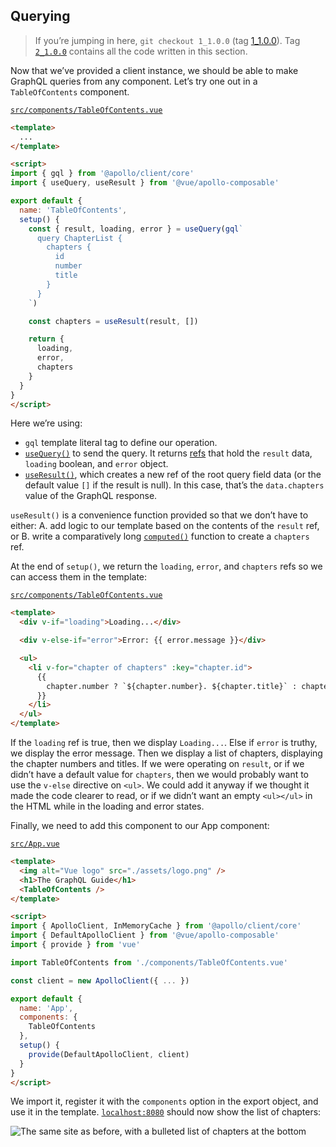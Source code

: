 ## Querying

> If you’re jumping in here, `git checkout 1_1.0.0` (tag [1_1.0.0](https://github.com/GraphQLGuide/guide/tree/1_1.0.0)). Tag [`2_1.0.0`](https://github.com/GraphQLGuide/guide/tree/2_1.0.0) contains all the code written in this section.

Now that we’ve provided a client instance, we should be able to make GraphQL queries from any component. Let’s try one out in a `TableOfContents` component. 

[`src/components/TableOfContents.vue`](https://github.com/GraphQLGuide/guide-vue/blob/2_1.0.0/src/components/TableOfContents.vue)

```html
<template>
  ...
</template>

<script>
import { gql } from '@apollo/client/core'
import { useQuery, useResult } from '@vue/apollo-composable'

export default {
  name: 'TableOfContents',
  setup() {
    const { result, loading, error } = useQuery(gql`
      query ChapterList {
        chapters {
          id
          number
          title
        }
      }
    `)

    const chapters = useResult(result, [])

    return {
      loading,
      error,
      chapters
    }
  }
}
</script>
```

Here we’re using:

- `gql` template literal tag to define our operation.
- [`useQuery()`](https://v4.apollo.vuejs.org/guide-composable/query.html#usequery) to send the query. It returns [refs](https://composition-api.vuejs.org/api.html#ref) that hold the `result` data, `loading` boolean, and `error` object.
- [`useResult()`](https://v4.apollo.vuejs.org/guide-composable/query.html#useresult), which creates a new ref of the root query field data (or the default value `[]` if the result is null). In this case, that’s the `data.chapters` value of the GraphQL response. 

`useResult()` is a convenience function provided so that we don’t have to either: A. add logic to our template based on the contents of the `result` ref, or B. write a comparatively long [`computed()`](https://composition-api.vuejs.org/api.html#computed) function to create a `chapters` ref. 

At the end of `setup()`, we return the `loading`, `error`, and `chapters` refs so we can access them in the template:

[`src/components/TableOfContents.vue`](https://github.com/GraphQLGuide/guide-vue/blob/2_1.0.0/src/components/TableOfContents.vue)

```html
<template>
  <div v-if="loading">Loading...</div>

  <div v-else-if="error">Error: {{ error.message }}</div>

  <ul>
    <li v-for="chapter of chapters" :key="chapter.id">
      {{
        chapter.number ? `${chapter.number}. ${chapter.title}` : chapter.title
      }}
    </li>
  </ul>
</template>
```

If the `loading` ref is true, then we display `Loading...`. Else if `error` is truthy, we display the error message. Then we display a list of chapters, displaying the chapter numbers and titles. If we were operating on `result`, or if we didn’t have a default value for `chapters`, then we would probably want to use the `v-else` directive on `<ul>`. We could add it anyway if we thought it made the code clearer to read, or if we didn’t want an empty `<ul></ul>` in the HTML while in the loading and error states.

Finally, we need to add this component to our App component:

[`src/App.vue`](https://github.com/GraphQLGuide/guide-vue/blob/2_1.0.0/src/App.vue)

```html
<template>
  <img alt="Vue logo" src="./assets/logo.png" />
  <h1>The GraphQL Guide</h1>
  <TableOfContents />
</template>

<script>
import { ApolloClient, InMemoryCache } from '@apollo/client/core'
import { DefaultApolloClient } from '@vue/apollo-composable'
import { provide } from 'vue'

import TableOfContents from './components/TableOfContents.vue'

const client = new ApolloClient({ ... })

export default {
  name: 'App',
  components: {
    TableOfContents
  },
  setup() {
    provide(DefaultApolloClient, client)
  }
}
</script>
```

We import it, register it with the `components` option in the export object, and use it in the template. [`localhost:8080`](http://localhost:8080/) should now show the list of chapters:

![The same site as before, with a bulleted list of chapters at the bottom](../img/vue-chapters.png)

